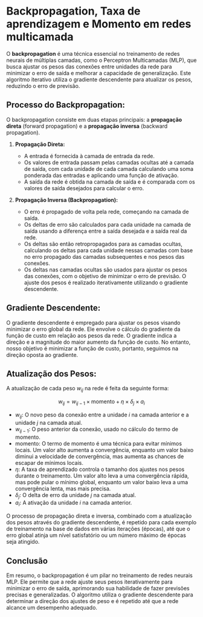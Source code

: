 # Backpropagation, Taxa de aprendizagem e Momento em redes multicamada

O **backpropagation** é uma técnica essencial no treinamento de redes neurais de múltiplas camadas, como o Perceptron Multicamadas (MLP), que busca ajustar os pesos das conexões entre unidades da rede para minimizar o erro de saída e melhorar a capacidade de generalização. Este algoritmo iterativo utiliza o gradiente descendente para atualizar os pesos, reduzindo o erro de previsão.

## Processo do Backpropagation:

O backpropagation consiste em duas etapas principais: a **propagação direta** (forward propagation) e a **propagação inversa** (backward propagation).

1. **Propagação Direta:**

   - A entrada é fornecida à camada de entrada da rede.
   - Os valores de entrada passam pelas camadas ocultas até a camada de saída, com cada unidade de cada camada calculando uma soma ponderada das entradas e aplicando uma função de ativação.
   - A saída da rede é obtida na camada de saída e é comparada com os valores de saída desejados para calcular o erro.

2. **Propagação Inversa (Backpropagation):**

   - O erro é propagado de volta pela rede, começando na camada de saída.
   - Os deltas de erro são calculados para cada unidade na camada de saída usando a diferença entre a saída desejada e a saída real da rede.
   - Os deltas são então retropropagados para as camadas ocultas, calculando os deltas para cada unidade nessas camadas com base no erro propagado das camadas subsequentes e nos pesos das conexões.
   - Os deltas nas camadas ocultas são usados para ajustar os pesos das conexões, com o objetivo de minimizar o erro de previsão. O ajuste dos pesos é realizado iterativamente utilizando o gradiente descendente.

## Gradiente Descendente:

O gradiente descendente é empregado para ajustar os pesos visando minimizar o erro global da rede. Ele envolve o cálculo do gradiente da função de custo em relação aos pesos da rede. O gradiente indica a direção e a magnitude do maior aumento da função de custo. No entanto, nosso objetivo é minimizar a função de custo, portanto, seguimos na direção oposta ao gradiente.

## Atualização dos Pesos:

A atualização de cada peso $w_{ij}$ na rede é feita da seguinte forma:

$$
w_{ij} = w_{ij - 1} \times \text{momento}  + \eta \times \delta_j \times a_i
$$

- $w_{ij}$: O novo peso da conexão entre a unidade $i$ na camada anterior e a unidade $j$ na camada atual.
- $w_{ij - 1}$: O peso anterior da conexão, usado no cálculo do termo de momento.
- $\text{momento}$: O termo de momento é uma técnica para evitar mínimos locais. Um valor alto aumenta a convergência, enquanto um valor baixo diminui a velocidade de convergência, mas aumenta as chances de escapar de mínimos locais.
- $\eta$: A taxa de aprendizado controla o tamanho dos ajustes nos pesos durante o treinamento. Um valor alto leva a uma convergência rápida, mas pode pular o mínimo global, enquanto um valor baixo leva a uma convergência lenta, mas mais precisa.
- $\delta_j$: O delta de erro da unidade $j$ na camada atual.
- $a_i$: A ativação da unidade $i$ na camada anterior.

O processo de propagação direta e inversa, combinado com a atualização dos pesos através do gradiente descendente, é repetido para cada exemplo de treinamento na base de dados em várias iterações (épocas), até que o erro global atinja um nível satisfatório ou um número máximo de épocas seja atingido.

## Conclusão

Em resumo, o backpropagation é um pilar no treinamento de redes neurais MLP. Ele permite que a rede ajuste seus pesos iterativamente para minimizar o erro de saída, aprimorando sua habilidade de fazer previsões precisas e generalizadas. O algoritmo utiliza o gradiente descendente para determinar a direção dos ajustes de peso e é repetido até que a rede alcance um desempenho adequado.